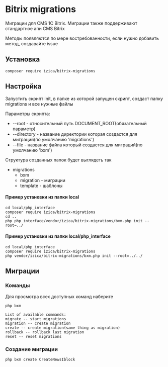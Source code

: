 # Bitrix migrations
Миграции для CMS 1C Bitrix. Миграции также поддерживают стандартное апи CMS Bitrix

Методы появляются по мере востребованности, если нужно добавить метод, создавайте issue

## Установка
```
composer require izica/bitrix-migrations
```
## Настройка
Запустить скрипт init, в папке из которой запущен скрипт, создаст папку migrations и все нужные файлы

Параметры скрипта:
* --root - относительный путь DOCUMENT_ROOT(обязательный параметр)
* --directory - название директории которая создастся для миграций(по умолчанию 'migrations')
* --file - название файла который создастся для миграций(по умолчанию 'bxm')

Структура созданных папок будет выглядеть так
* migrations
  * bxm
  * migration - миграции
  * template - шаблоны
 
#### Пример установки из папки local
```
cd local/php_interface
composer require izica/bitrix-migrations
cd ..
php php_interface/vendor/izica/bitrix-migrations/bxm.php init --root=../
```

#### Пример установки из папки local/php_interface
```
cd local/php_interface
composer require izica/bitrix-migrations
php vendor/izica/bitrix-migrations/bxm.php init --root=../../
```


## Миграции
### Команды
Для просмотра всех доступных команд наберите
```
php bxm
```

```
List of available commands:
migrate -- start migrations
migration -- create migration
create -- create migration(same thing as migration)
rollback -- rollback last migration
reset -- reset migrations
```

### Создание миграции
```
php bxm create CreateNewsIblock
```

